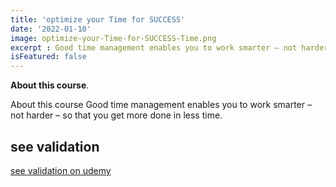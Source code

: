 ```yaml
---
title: 'optimize your Time for SUCCESS'
date: '2022-01-10'
image: optimize-your-Time-for-SUCCESS-Time.png
excerpt : Good time management enables you to work smarter – not harder – so that you get more done in less time.Plan your day in advance.Start your day with a checklistTake adequate rest and sleep well.Optimize your multitasking and focus on one task at a time.3 most important tasks first.Accept your mistakes and move on.
isFeatured: false
--- 
```




 **About this course**.

About this course
Good time management enables you to work smarter – not harder – so that you get more done in less time.
## see validation

[see validation on udemy](https://www.udemy.com/certificate/UC-f278f0b0-5e79-4ff0-9c48-d369b3ea34f5/)